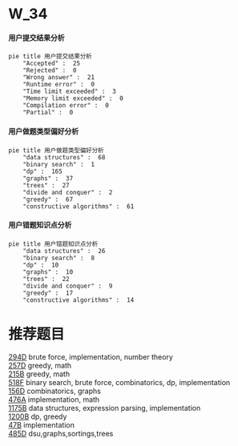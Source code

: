 # W_34

<!-- tabs:start -->



#### **用户提交结果分析**

```mermaid
pie title 用户提交结果分析
    "Accepted" :  25
    "Rejected" :  0
    "Wrong answer" :  21
    "Runtime error" :  0
    "Time limit exceeded" :  3
    "Memory limit exceeded" :  0
    "Compilation error" :  0
    "Partial" :  0
```

#### **用户做题类型偏好分析**

```mermaid
pie title 用户做题类型偏好分析
    "data structures" :  68
    "binary search" :  1
    "dp" :  165
    "graphs" :  37
    "trees" :  27
    "divide and conquer" :  2
    "greedy" :  67
    "constructive algorithms" :  61
```
#### **用户错题知识点分析**

```mermaid
pie title 用户错题知识点分析
    "data structures" :  26
    "binary search" :  8
    "dp" :  10
    "graphs" :  10
    "trees" :  22
    "divide and conquer" :  9
    "greedy" :  17
    "constructive algorithms" :  14
```



<!-- tabs:end -->
# 推荐题目
[294D](https://codeforces.com/contest/294/problem/D)		brute force,
                        implementation,
                        number theory		  
[257D](https://codeforces.com/contest/257/problem/D)		greedy,
                        math		  
[215B](https://codeforces.com/contest/215/problem/B)		greedy,
                        math		  
[518F](https://codeforces.com/contest/518/problem/F)		binary search,
                        brute force,
                        combinatorics,
                        dp,
                        implementation		  
[156D](https://codeforces.com/contest/156/problem/D)		combinatorics,
                        graphs		  
[476A](https://codeforces.com/contest/476/problem/A)		implementation,
                        math		  
[1175B](https://codeforces.com/contest/1175/problem/B)		data structures,
                        expression parsing,
                        implementation		  
[1200B](https://codeforces.com/contest/1200/problem/B)		dp,
                        greedy		  
[47B](https://codeforces.com/contest/47/problem/B)		implementation		  
[485D](https://codeforces.com/contest/485/problem/D)		dsu,graphs,sortings,trees		  
